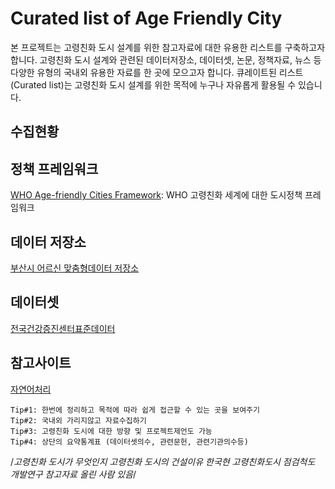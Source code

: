 # Curated list of Age Friendly City
본 프로젝트는 고령친화 도시 설계를 위한 참고자료에 대한 유용한 리스트를 구축하고자 합니다. 고령친화 도시 설계와 관련된 데이터저장소, 데이터셋, 논문, 정책자료, 뉴스 등 다양한 유형의 국내외 유용한 자료를 한 곳에 모으고자 합니다. 큐레이트된 리스트(Curated list)는 고령친화 도시 설계를 위한 목적에 누구나 자유롭게 활용될 수 있습니다. 

## 수집현황

## 정책 프레임워크
[WHO Age-friendly Cities Framework](https://extranet.who.int/agefriendlyworld/): WHO 고령친화 세계에 대한 도시정책 프레임워크

## 데이터 저장소
[부산시 어르신 맞춤형데이터 저장소](https://data.busan.go.kr/customData/list.nm?apitype=130)

## 데이터셋
[전국건강증진센터표준데이터](https://data.busan.go.kr/dataSet/detail.nm?contentId=10&publicdatapk=OA_SS00034)

## 참고사이트
[자연어처리](https://insikk.github.io/awesome-korean-nlp/)



```
Tip#1: 한번에 정리하고 목적에 따라 쉽게 접근할 수 있는 곳을 보여주기
Tip#2: 국내외 가리지않고 자료수집하기
Tip#3: 고령친화 도시에 대한 방향 및 프로젝트제언도 가능
Tip#4: 상단의 요약통계표 (데이터셋의수, 관련문헌, 관련기관의수등)
```
/*고령친화 도시가 무엇인지 고령친화 도시의 건설이유 한국현 고령친화도시 점검척도 개발연구 참고자료 올린 사람 있음*/
